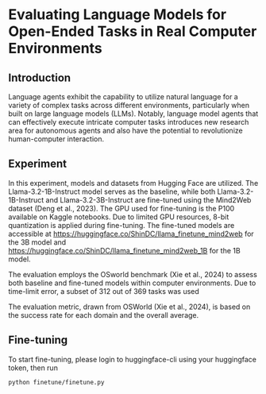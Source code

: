 # Evaluating Language Models for Open-Ended Tasks in Real Computer Environments

## Introduction
Language agents exhibit the capability to utilize natural language for a variety of complex tasks across different environments, particularly when built on large language models (LLMs). Notably, language model agents that can effectively execute intricate computer tasks introduces new research area for autonomous agents and also have the potential to revolutionize human-computer interaction. 

## Experiment
In this experiment, models and datasets from Hugging Face are utilized. The Llama-3.2-1B-Instruct model serves as the baseline, while both Llama-3.2-1B-Instruct and Llama-3.2-3B-Instruct are fine-tuned using the Mind2Web dataset (Deng et al., 2023). The GPU used for fine-tuning is the P100 available on Kaggle notebooks. Due to limited GPU resources, 8-bit quantization is applied during fine-tuning. The fine-tuned models are accessible at https://huggingface.co/ShinDC/llama_finetune_mind2web for the 3B model and https://huggingface.co/ShinDC/llama_finetune_mind2web_1B for the 1B model.

The evaluation employs the OSworld benchmark (Xie et al., 2024) to assess both baseline and fine-tuned models within computer environments. Due to time-limit error, a subset of 312 out of 369 tasks was used 

The evaluation metric, drawn from OSWorld (Xie et al., 2024), is based on the success rate for each domain and the overall average.

## Fine-tuning
To start fine-tuning, please login to huggingface-cli using your huggingface token, then run 
```
python finetune/finetune.py
```